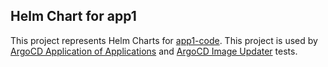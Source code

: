 ## Helm Chart for app1 

This project represents Helm Charts for [app1-code](https://github.com/jkosik/app1-code).
This project is used by [ArgoCD Application of Applications](https://github.com/jkosik/argocd-app1) and [ArgoCD Image Updater](https://github.com/jkosik/argocd-image-updater) tests.
